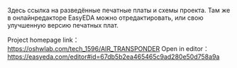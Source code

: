 Здесь ссылка на разведённые печатные платы и схемы проекта. 
Там же в онлайнредакторе EasyEDA можно отредактировать, или свою улучшенную версию печатных плат.

Project homepage link：	https://oshwlab.com/tech_1596/AIR_TRANSPONDER
Open in editor：		https://easyeda.com/editor#id=67db5b2ea465465c9ad280e50d758a9a
